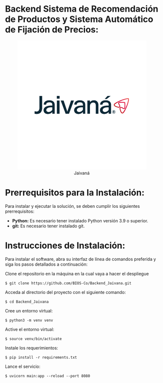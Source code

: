 # Backend Sistema de Recomendación de Productos y Sistema Automático de Fijación de Precios:

<figure  align="center">
<img src='/assets/Logo_Jaivana.png' width="800"> 
<figcaption>Jaivaná</figcaption>
</figure>


# Prerrequisitos para la Instalación:

Para instalar y ejecutar la solución, se deben cumplir los siguientes prerrequisitos:

- **Python:** Es necesario tener instalado Python versión 3.9 o superior.
- **git:** Es necesario tener instalado git.

# Instrucciones de Instalación:

Para instalar el software, abra su interfaz de línea de comandos preferida y siga los pasos detallados a continuación:

Clone el repositorio en la máquina en la cual vaya a hacer el despliegue

```
$ git clone https://github.com/BIOS-Co/Backend_Jaivana.git
```

Acceda al directorio del proyecto con el siguiente comando:

```
$ cd Backend_Jaivana
```

Cree un entorno virtual:

```
$ python3 -m venv venv
```

Active el entorno virtual:

```
$ source venv/bin/activate
```

Instale los requerimientos:

```
$ pip install -r requirements.txt
```

Lance el servicio:

```
$ uvicorn main:app --reload --port 8080
```

